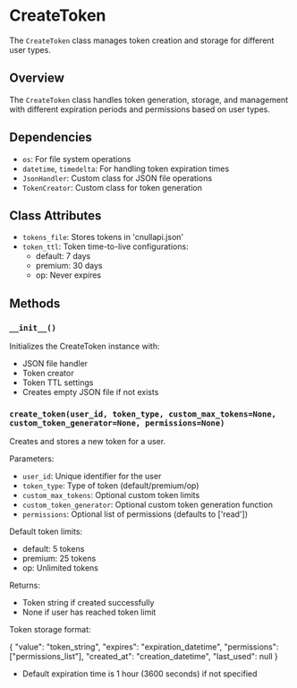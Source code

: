 # CreateToken 

The `CreateToken` class manages token creation and storage for different user types.

## Overview

The `CreateToken` class handles token generation, storage, and management with different expiration periods and permissions based on user types.

## Dependencies

- `os`: For file system operations
- `datetime`, `timedelta`: For handling token expiration times
- `JsonHandler`: Custom class for JSON file operations
- `TokenCreator`: Custom class for token generation

## Class Attributes

- `tokens_file`: Stores tokens in 'cnullapi.json'
- `token_ttl`: Token time-to-live configurations:
  - default: 7 days
  - premium: 30 days
  - op: Never expires

## Methods

### `__init__()`

Initializes the CreateToken instance with:
- JSON file handler
- Token creator
- Token TTL settings
- Creates empty JSON file if not exists

### `create_token(user_id, token_type, custom_max_tokens=None, custom_token_generator=None, permissions=None)`

Creates and stores a new token for a user.

Parameters:
- `user_id`: Unique identifier for the user
- `token_type`: Type of token (default/premium/op)
- `custom_max_tokens`: Optional custom token limits
- `custom_token_generator`: Optional custom token generation function
- `permissions`: Optional list of permissions (defaults to ['read'])

Default token limits:
- default: 5 tokens
- premium: 25 tokens
- op: Unlimited tokens

Returns:
- Token string if created successfully
- None if user has reached token limit

Token storage format:

{
    "value": "token_string",
    "expires": "expiration_datetime",
    "permissions": ["permissions_list"],
    "created_at": "creation_datetime",
    "last_used": null
}

- Default expiration time is 1 hour (3600 seconds) if not specified
